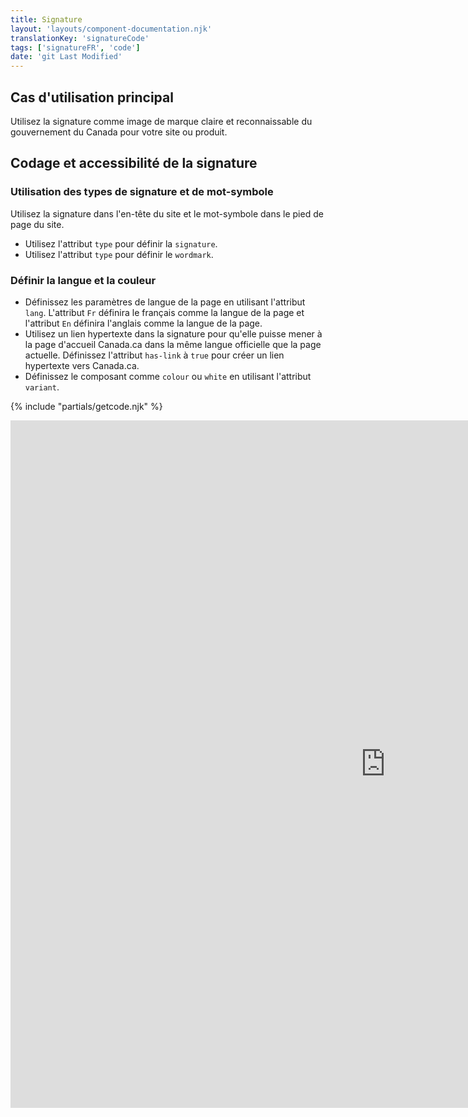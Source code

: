 ```yaml
---
title: Signature
layout: 'layouts/component-documentation.njk'
translationKey: 'signatureCode'
tags: ['signatureFR', 'code']
date: 'git Last Modified'
---
```


## Cas d'utilisation principal

Utilisez la signature comme image de marque claire et reconnaissable du gouvernement du Canada pour votre site ou produit.

## Codage et accessibilité de la signature

### Utilisation des types de signature et de mot-symbole

Utilisez la signature dans <gcds-link href="{{ links.header }}">l'en-tête</gcds-link> du site et le mot-symbole dans <gcds-link href="{{ links.footer }}">le pied de page</gcds-link> du site.

- Utilisez l'attribut `type` pour définir la `signature`.
- Utilisez l'attribut `type` pour définir le `wordmark`.

### Définir la langue et la couleur

- Définissez les paramètres de langue de la page en utilisant l'attribut `lang`. L'attribut `Fr` définira le français comme la langue de la page et l'attribut `En` définira l'anglais comme la langue de la page.
- Utilisez un lien hypertexte dans la signature pour qu'elle puisse mener à la page d'accueil Canada.ca dans la même langue officielle que la page actuelle. Définissez l'attribut `has-link` à `true` pour créer un lien hypertexte vers Canada.ca.
- Définissez le composant comme `colour` ou `white` en utilisant l'attribut `variant`.

{% include "partials/getcode.njk" %}

<iframe
  title="Survol des propriétés et des évènements relatifs à gcds-signature."
  src="https://cds-snc.github.io/gcds-components/iframe.html?viewMode=docs&demo=true&singleStory=true&id=components-signature--events-properties#events--properties&lang=fr"
  width="1200"
  height="1100"
  style="display: block; margin: 0 auto;"
  frameBorder="0"
  allow="clipboard-write"
></iframe>
